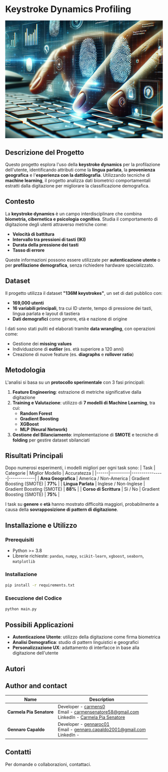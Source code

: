 # Keystroke Dynamics Profiling
<img src="./image.png" width="800" class="center">

## Descrizione del Progetto
Questo progetto esplora l'uso della **keystroke dynamics** per la profilazione dell'utente, identificando attributi come la **lingua parlata**, la **provenienza geografica** e l'**esperienza con la dattilografia**. Utilizzando tecniche di **machine learning**, il progetto analizza dati biometrici comportamentali estratti dalla digitazione per migliorare la classificazione demografica.

## Contesto
La **keystroke dynamics** è un campo interdisciplinare che combina **biometria, cibernetica e psicologia cognitiva**. Studia il comportamento di digitazione degli utenti attraverso metriche come:
- **Velocità di battitura**
- **Intervallo tra pressioni di tasti (IKI)**
- **Durata della pressione dei tasti**
- **Tasso di errore**

Queste informazioni possono essere utilizzate per **autenticazione utente** o per **profilazione demografica**, senza richiedere hardware specializzato.

## Dataset
Il progetto utilizza il dataset **"136M keystrokes"**, un set di dati pubblico con:
- **169,000 utenti**
- **16 variabili principali**, tra cui ID utente, tempo di pressione dei tasti, lingua parlata e layout di tastiera
- **Dati demografici** come genere, età e nazione di origine

I dati sono stati puliti ed elaborati tramite **data wrangling**, con operazioni come:
- Gestione dei **missing values**
- Individuazione di **outlier** (es. età superiore a 120 anni)
- Creazione di nuove feature (es. **diagraphs** e **rollover ratio**)

## Metodologia
L'analisi si basa su un **protocollo sperimentale** con 3 fasi principali:
1. **Feature Engineering**: estrazione di metriche significative dalla digitazione
2. **Training e Valutazione**: utilizzo di **7 modelli di Machine Learning**, tra cui:
   - **Random Forest**
   - **Gradient Boosting**
   - **XGBoost**
   - **MLP (Neural Network)**
3. **Gestione del Bilanciamento**: implementazione di **SMOTE** e tecniche di **folding** per gestire dataset sbilanciati

## Risultati Principali
Dopo numerosi esperimenti, i modelli migliori per ogni task sono:
| Task | Categorie | Miglior Modello | Accuratezza |
|------|----------|----------------|-------------|
| **Area Geografica** | America / Non-America | Gradient Boosting (SMOTE) | **77%** |
| **Lingua Parlata** | Inglese / Non-Inglese | Gradient Boosting (SMOTE) | **88%** |
| **Corso di Scrittura** | Sì / No | Gradient Boosting (SMOTE) | **75%** |

I task su **genere** e **età** hanno mostrato difficoltà maggiori, probabilmente a causa della **sovrapposizione di pattern di digitazione**.

## Installazione e Utilizzo
### Prerequisiti
- Python >= 3.8
- Librerie richieste: `pandas`, `numpy`, `scikit-learn`, `xgboost`, `seaborn`, `matplotlib`

### Installazione
```bash
pip install -r requirements.txt
```

### Esecuzione del Codice
```bash
python main.py
```

## Possibili Applicazioni
- **Autenticazione Utente**: utilizzo della digitazione come firma biometrica
- **Analisi Demografica**: studio di pattern linguistici e geografici
- **Personalizzazione UX**: adattamento di interfacce in base alla digitazione dell'utente

## Autori

## Author and contact 

| Name                | Description                                                                                       |
|---------------------|---------------------------------------------------------------------------------------------------|
| **Carmela Pia Senatore** | Developer - [carmens0](https://github.com/carmens0) <br> Email - [carmensenatore58@gmail.com](mailto:carmensenatore58@gmail.com) <br> LinkedIn - [Carmela Pia Senatore](https://linkedin.com/in/carmela-pia-senatore-ba1797207) |
| **Gennaro Capaldo**  | Developer - [gennaroc01](https://github.com/Gennaroc01) <br> Email - [gennaro.capaldo2001@gmail.com](mailto:gennaro.capaldo2001@gmail.com) <br> LinkedIn - []() |


## Contatti
Per domande o collaborazioni, contattaci.

